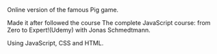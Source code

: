 Online version of the famous Pig game.

Made it after followed the course The complete JavaScript course: from Zero to Expert!(Udemy) with Jonas Schmedtmann.

Using JavaScript, CSS and HTML.
